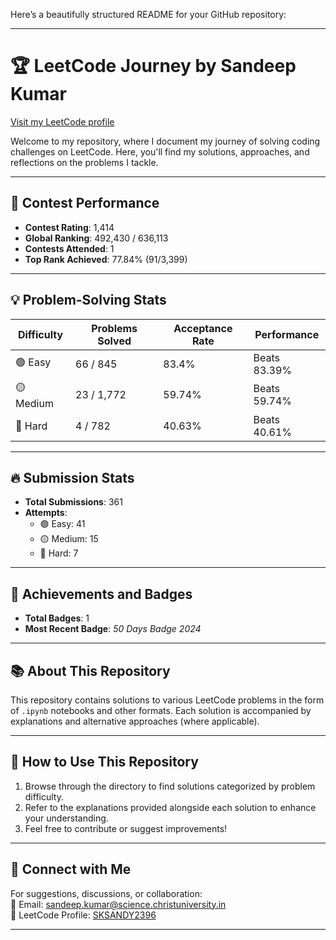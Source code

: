 Here’s a beautifully structured README for your GitHub repository:

---

# 🏆 LeetCode Journey by Sandeep Kumar  
[Visit my LeetCode profile](https://leetcode.com/u/SKSANDY2396/)  

Welcome to my repository, where I document my journey of solving coding challenges on LeetCode. Here, you'll find my solutions, approaches, and reflections on the problems I tackle.  

---

## 🚀 Contest Performance  
- **Contest Rating**: 1,414  
- **Global Ranking**: 492,430 / 636,113  
- **Contests Attended**: 1  
- **Top Rank Achieved**: 77.84% (91/3,399)  

---

## 💡 Problem-Solving Stats  
| **Difficulty** | **Problems Solved** | **Acceptance Rate** | **Performance** |  
|----------------|---------------------|---------------------|----------------|  
| 🟢 Easy        | 66 / 845           | 83.4%              | Beats 83.39%  |  
| 🟡 Medium      | 23 / 1,772         | 59.74%             | Beats 59.74%  |  
| 🔴 Hard        | 4 / 782            | 40.63%             | Beats 40.61%  |  

---

## 🔥 Submission Stats  
- **Total Submissions**: 361  
- **Attempts**:  
  - 🟢 Easy: 41  
  - 🟡 Medium: 15  
  - 🔴 Hard: 7  

---

## 🏅 Achievements and Badges  
- **Total Badges**: 1  
- **Most Recent Badge**: *50 Days Badge 2024*  

---

## 📚 About This Repository  
This repository contains solutions to various LeetCode problems in the form of `.ipynb` notebooks and other formats. Each solution is accompanied by explanations and alternative approaches (where applicable).  

---

## 🌟 How to Use This Repository  
1. Browse through the directory to find solutions categorized by problem difficulty.  
2. Refer to the explanations provided alongside each solution to enhance your understanding.  
3. Feel free to contribute or suggest improvements!

---

## 💬 Connect with Me  
For suggestions, discussions, or collaboration:  
📧 Email: sandeep.kumar@science.christuniversity.in  
🔗 LeetCode Profile: [SKSANDY2396](https://leetcode.com/u/SKSANDY2396/)  

---

